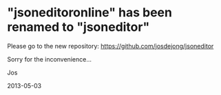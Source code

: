 "jsoneditoronline" has been renamed to "jsoneditor"
================

Please go to the new repository: https://github.com/josdejong/jsoneditor

Sorry for the inconvenience...

Jos

2013-05-03
